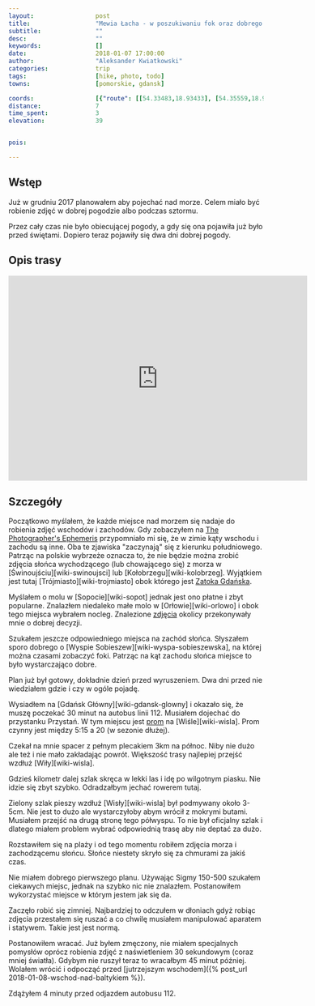 ```yaml
---
layout:                 post
title:                  "Mewia Łacha - w poszukiwaniu fok oraz dobrego zachodu słońca"
subtitle:               ""
desc:                   ""
keywords:               []
date:                   2018-01-07 17:00:00
author:                 "Aleksander Kwiatkowski"
categories:             trip
tags:                   [hike, photo, todo]
towns:                  [pomorskie, gdansk]

coords:                 [{"route": [[54.33483,18.93433], [54.35559,18.94463], [54.35669,18.94111]], "type": "hike"}]
distance:               7
time_spent:             3
elevation:              39


pois:

---
```


[prom-wisla]: http://www.promswibno.pl/
[wiki-zatoka-gdanska]: https://pl.wikipedia.org/wiki/Zatoka_Gda%C5%84ska
[tpe]: http://photoephemeris.com/
[orlowo-zdjecia]: http://czajafoto.pl/wschody-slonca/wschod-slonca-gdynia-orlowo-08-01-2017/

Wstęp
-----

Już w grudniu 2017 planowałem aby pojechać nad morze. Celem miało być
robienie zdjęć w dobrej pogodzie albo podczas sztormu.

Przez cały czas nie było obiecującej pogody, a gdy się ona pojawiła już było
przed świętami. Dopiero teraz pojawiły się dwa dni dobrej pogody.

Opis trasy
---------

<iframe height='405' width='590' frameborder='0' allowtransparency='true' scrolling='no' src='https://www.strava.com/activities/1354679321/embed/666582385d1e4a7ca4fece374746a673f172a269'></iframe>

Szczegóły
---------

Początkowo myślałem, że każde miejsce nad morzem się nadaje do robienia zdjęć
wschodów i zachodów. Gdy zobaczyłem na [The Photographer's Ephemeris][tpe]
przypomniało mi się, że w zimie kąty wschodu i zachodu są inne. Oba te zjawiska
"zaczynają" się z kierunku południowego. Patrząc na polskie wybrzeże oznacza to,
że nie będzie można zrobić zdjęcia słońca wychodzącego (lub chowającego się)
z morza w [Świnoujściu][wiki-swinoujsci] lub [Kołobrzegu][wiki-kolobrzeg].
Wyjątkiem jest tutaj [Trójmiasto][wiki-trojmiasto] obok którego jest
[Zatoka Gdańska][wiki-zatoka-gdanska].

Myślałem o molu w [Sopocie][wiki-sopot] jednak jest ono płatne i zbyt popularne.
Znalazłem niedaleko małe molo w [Orłowie][wiki-orlowo] i obok tego miejsca wybrałem
nocleg. Znalezione [zdjęcia][orlowo-zdjecia] okolicy przekonywały mnie o dobrej decyzji.

Szukałem jeszcze odpowiedniego miejsca na zachód słońca. Słyszałem sporo
dobrego o [Wyspie Sobieszew][wiki-wyspa-sobieszewska], na której można
czasami zobaczyć foki. Patrząc na kąt zachodu słońca miejsce to było
wystarczająco dobre.

Plan już był gotowy, dokładnie dzień przed wyruszeniem. Dwa dni przed nie
wiedziałem gdzie i czy w ogóle pojadę.

Wysiadłem na [Gdańsk Główny][wiki-gdansk-glowny] i okazało się, że muszę
poczekać 30 minut na autobus linii 112. Musiałem dojechać do
przystanku Przystań. W tym miejscu jest [prom][prom-wisla] na
[Wiśle][wiki-wisla]. Prom
czynny jest między 5:15 a 20 (w sezonie dłużej).

Czekał na mnie spacer z pełnym plecakiem 3km na północ. Niby nie dużo ale też
i nie mało zakładając powrót. Większość trasy najlepiej przejść wzdłuż
[Wiły][wiki-wisla].

Gdzieś kilometr dalej szlak skręca w lekki las i idę po wilgotnym piasku.
Nie idzie się zbyt szybko. Odradzałbym jechać rowerem tutaj.

Zielony szlak pieszy wzdłuż [Wisły][wiki-wisla] był podmywany około 3-5cm.
Nie jest to dużo ale wystarczyłoby abym wrócił z mokrymi butami. Musiałem przejść
na drugą stronę tego półwyspu. To nie był oficjalny szlak i dlatego miałem
problem wybrać odpowiednią trasę aby nie deptać za dużo.

Rozstawiłem się na plaży i od tego momentu robiłem zdjęcia morza i
zachodzącemu słońcu. Słońce niestety skryło się za chmurami za jakiś czas.

Nie miałem dobrego pierwszego planu. Używając Sigmy 150-500 szukałem ciekawych miejsc,
jednak na szybko nic nie znalazłem. Postanowiłem wykorzystać miejsce w
którym jestem jak się da.

Zaczęło robić się zimniej. Najbardziej to odczułem w dłoniach gdyż
robiąc zdjęcia przestałem się ruszać a co chwilę musiałem manipulować
aparatem i statywem. Takie jest jest normą.

Postanowiłem wracać. Już byłem zmęczony, nie miałem specjalnych pomysłów
oprócz robienia zdjęć z naświetleniem 30 sekundowym (coraz mniej światła).
Gdybym nie ruszył teraz to wracałbym 45 minut później. Wolałem wrócić i
odpocząć przed [jutrzejszym wschodem]({% post_url 2018-01-08-wschod-nad-baltykiem %}).

Zdążyłem 4 minuty przed odjazdem autobusu 112.

